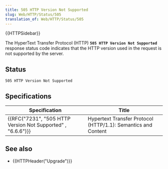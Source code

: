 ```yaml
---
title: 505 HTTP Version Not Supported
slug: Web/HTTP/Status/505
translation_of: Web/HTTP/Status/505
---
```


{{HTTPSidebar}}

The HyperText Transfer Protocol (HTTP) **`505 HTTP Version Not Supported`** response status code indicates that the HTTP version used in the request is not supported by the server.

## Status

```
505 HTTP Version Not Supported
```

## Specifications

| Specification                                                                    | Title                                                         |
| -------------------------------------------------------------------------------- | ------------------------------------------------------------- |
| {{RFC("7231", "505 HTTP Version Not Supported" , "6.6.6")}} | Hypertext Transfer Protocol (HTTP/1.1): Semantics and Content |

## See also

- {{HTTPHeader("Upgrade")}}
